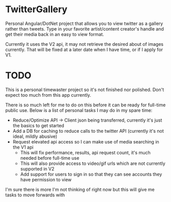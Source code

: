 # TwitterGallery
Personal Angular/DotNet project that allows you to view twitter as a gallery rather than tweets.
Type in your favorite artist/content creator's handle and get their media back in an easy to view format.

Currently it uses the V2 api, it may not retrieve the desired about of images currently.
That will be fixed at a later date when I have time, or if I apply for V1.


# TODO
This is a personal timewaster project so it's not finished nor polished.
Don't expect too much from this app currently.

There is so much left for me to do on this before it can be ready for full-time public use.
Below is a list of personal tasks I may do in my spare time:
  - Reduce/Optimize API -> Client json being transferred, currently it's just the basics to get started
  - Add a DB for caching to reduce calls to the twitter API (currently it's not ideal, mildly abusive)
  - Request elevated api access so I can make use of media searching in the V1 api
      - This will fix performance, results, api request count, it's much needed before full-time use
      - This will also provide access to video/gif urls which are not currently supported in V2
      - Add support for users to sign in so that they can see accounts they have permission to view
      
I'm sure there is more I'm not thinking of right now but this will give me tasks to move forwards with
